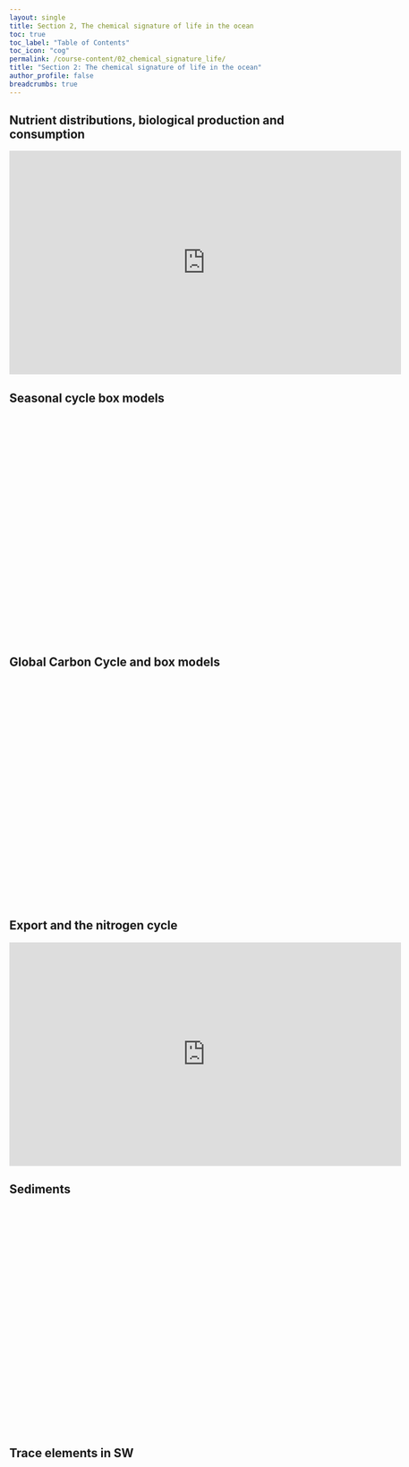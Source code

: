 ```yaml
---
layout: single
title: Section 2, The chemical signature of life in the ocean
toc: true
toc_label: "Table of Contents"
toc_icon: "cog"
permalink: /course-content/02_chemical_signature_life/
title: "Section 2: The chemical signature of life in the ocean"
author_profile: false
breadcrumbs: true
---
```


## Nutrient distributions, biological production and consumption
<embed src="https://sethbushinsky.github.io/OCN623_Chemical_Oceanography/assets/pdfs/04_Biology.pdf" type="application/pdf" width="700px" height="400px"/>


## Seasonal cycle box models
<embed src="" type="application/pdf" width="700px" height="400px"/>

## Global Carbon Cycle and box models
<embed src="" type="application/pdf" width="700px" height="400px"/>

## Export and the nitrogen cycle
<embed src="https://sethbushinsky.github.io/OCN623_Chemical_Oceanography/assets/pdfs/07_Export, N cycle, sedimentation.pdf" type="application/pdf" width="700px" height="400px"/>

## Sediments
<embed src="" type="application/pdf" width="700px" height="400px"/>

## Trace elements in SW 
<embed src="" type="application/pdf" width="700px" height="400px"/>

